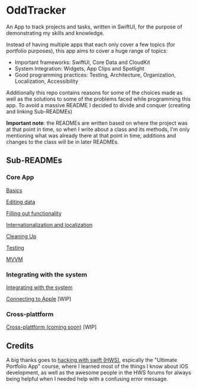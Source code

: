 # OddTracker

An App to track projects and tasks, written in SwiftUI, for the purpose of demonstrating my skills and knowledge.

Instead of having multiple apps that each only cover a few topics (for portfolio purposes), this app aims to cover a huge range of topics: 

- Important frameworks: SwiftUI, Core Data and CloudKit
- System Integration: Widgets, App Clips and Spotlight
- Good programming practices: Testing, Architecture, Organization, Localization, Accessibility

Additionally this repo contains reasons for some of the choices made as well as the solutions to some of the problems faced while programming this app. To avoid a massive README I decided to divide and conquer (creating and linking Sub-READMEs)

**Important note**: the READMEs are written based on where the project was at that point in time, so when I write about a class and its methods, I'm only mentioning what was already there at that point in time, additions and changes to the class will be in later READMEs.

## Sub-READMEs

### Core App

[Basics](Sub-READMEs/Basics.md)

[Editing data](Sub-READMEs/EditingData.md)

[Filling out functionality](Sub-READMEs/FillingFunctionality.md)

[Internationalization and localization](Sub-READMEs/Localization.md)

[Cleaning Up](Sub-READMEs/CleanUp.md)

[Testing](Sub-READMEs/Testing.md)

[MVVM](Sub-READMEs/MVVM.md)

### Integrating with the system

[Integrating with the system](Sub-READMEs/SystemIntegration.md)

[Connecting to Apple](Sub-READMEs/ConnectingToApple.md) [WIP]

### Cross-plattform

[Cross-plattform (coming soon)](Sub-READMEs/CrossPlattform.md) [WIP]

## Credits

A big thanks goes to [hacking with swift (HWS)](https://www.hackingwithswift.com/), espically the "Ultimate Portfolio App" course, where I learned most of the things I know about iOS development, as well as the awesome people in the HWS forums for always being helpful when I needed help with a confusing error message.